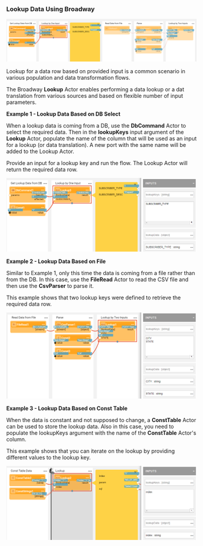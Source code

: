 ### Lookup Data Using Broadway

<img src="images/lookup_1.PNG" style="zoom:80%;" />

Lookup for a data row based on provided input is a common scenario in various population and data transformation flows. 

The Broadway **Lookup** Actor enables performing a data lookup or a dat translation from various sources and based on flexible number of input parameters.

**Example 1 - Lookup Data Based on DB Select**

When a lookup data is coming from a DB, use the **DbCommand** Actor to select the required data. Then in the **lookupKeys** input argument of the **Lookup** Actor, populate the name of the column that will be used as an input for a lookup (or data translation). A new port with the same name will be added to the Lookup Actor. 

Provide an input for a lookup key and run the flow. The Lookup Actor will return the required data row.

<img src="images/lookup_2.PNG"  />

**Example 2 - Lookup Data Based on File**

Similar to Example 1, only this time the data is coming from a file rather than from the DB. In this case, use the **FileRead** Actor to read the CSV file and then use the **CsvParser** to parse it.

This example shows that two lookup keys were defined to retrieve the required data row.

<img src="images/lookup_3.PNG"  />



**Example 3 - Lookup Data Based on Const Table**

When the data is constant and not supposed to change, a **ConstTable** Actor can be used to store the lookup data. Also in this case, you need to populate the lookupKeys argument with the name of the **ConstTable** Actor's column.

This example shows that you can iterate on the lookup by providing different values to the lookup key.

<img src="images/lookup_4.PNG"  />